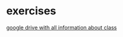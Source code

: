 # exercises

[google drive with all information about class ](https://drive.google.com/drive/folders/1kWFWRkUJomDnpscW8hzuBDNfb80ek8Iz?usp=sharing )
